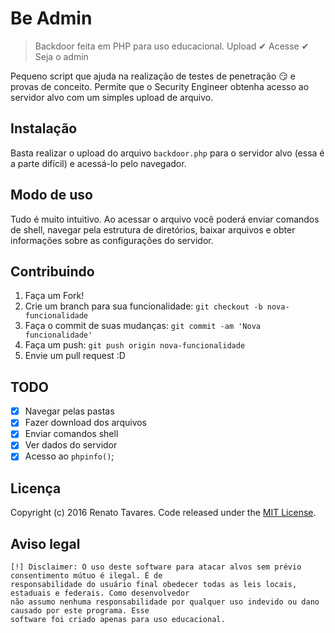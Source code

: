 # Be Admin
> Backdoor feita em PHP para uso educacional. Upload ✔ Acesse ✔ Seja o admin

Pequeno script que ajuda na realização de testes de penetração :smirk: e
provas de conceito. Permite que o Security Engineer obtenha acesso ao
servidor alvo com um simples upload de arquivo.

## Instalação

Basta realizar o upload do arquivo `backdoor.php` para o servidor alvo (essa é a parte difícil) e acessá-lo pelo navegador.
 
## Modo de uso

Tudo é muito intuitivo. Ao acessar o arquivo você poderá enviar comandos de shell, navegar pela estrutura de diretórios, baixar arquivos e obter informações sobre as configurações do servidor.

## Contribuindo

1. Faça um Fork!
2. Crie um branch para sua funcionalidade: `git checkout -b nova-funcionalidade`
3. Faça o commit de suas mudanças: `git commit -am 'Nova funcionalidade'`
4. Faça um push: `git push origin nova-funcionalidade`
5. Envie um pull request :D

## TODO
- [x] Navegar pelas pastas
- [x] Fazer download dos arquivos
- [x] Enviar comandos shell
- [x] Ver dados do servidor
- [x] Acesso ao  `phpinfo()`;

## Licença

Copyright (c) 2016 Renato Tavares. Code released under the [MIT License](LICENSE).

## Aviso legal

    [!] Disclaimer: O uso deste software para atacar alvos sem prévio consentimento mútuo é ilegal. É de
    responsabilidade do usuário final obedecer todas as leis locais, estaduais e federais. Como desenvolvedor
    não assumo nenhuma responsabilidade por qualquer uso indevido ou dano causado por este programa. Esse 
    software foi criado apenas para uso educacional.
